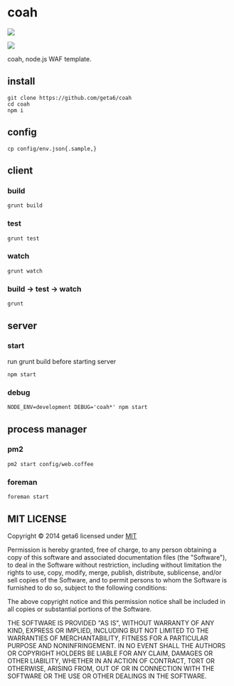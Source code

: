 # coah

![](https://raw2.github.com/geta6/coah/master/app/assets/img/coah.png)

![](https://travis-ci.org/geta6/coah.png)

coah, node.js WAF template.

## install

    git clone https://github.com/geta6/coah
    cd coah
    npm i

## config

    cp config/env.json{.sample,}

## client

### build

    grunt build

### test

    grunt test


### watch

    grunt watch

### build -> test -> watch

    grunt

## server

### start

  run grunt build before starting server

    npm start

### debug

    NODE_ENV=development DEBUG='coah*' npm start

## process manager

### pm2

    pm2 start config/web.coffee

### foreman

    foreman start


## MIT LICENSE

Copyright &copy; 2014 geta6 licensed under [MIT](http://opensource.org/licenses/MIT)

Permission is hereby granted, free of charge, to any person obtaining a copy of this software and associated documentation files (the "Software"), to deal in the Software without restriction, including without limitation the rights to use, copy, modify, merge, publish, distribute, sublicense, and/or sell copies of the Software, and to permit persons to whom the Software is furnished to do so, subject to the following conditions:

The above copyright notice and this permission notice shall be included in all copies or substantial portions of the Software.

THE SOFTWARE IS PROVIDED "AS IS", WITHOUT WARRANTY OF ANY KIND, EXPRESS OR IMPLIED, INCLUDING BUT NOT LIMITED TO THE WARRANTIES OF MERCHANTABILITY, FITNESS FOR A PARTICULAR PURPOSE AND NONINFRINGEMENT. IN NO EVENT SHALL THE AUTHORS OR COPYRIGHT HOLDERS BE LIABLE FOR ANY CLAIM, DAMAGES OR OTHER LIABILITY, WHETHER IN AN ACTION OF CONTRACT, TORT OR OTHERWISE, ARISING FROM, OUT OF OR IN CONNECTION WITH THE SOFTWARE OR THE USE OR OTHER DEALINGS IN THE SOFTWARE.
